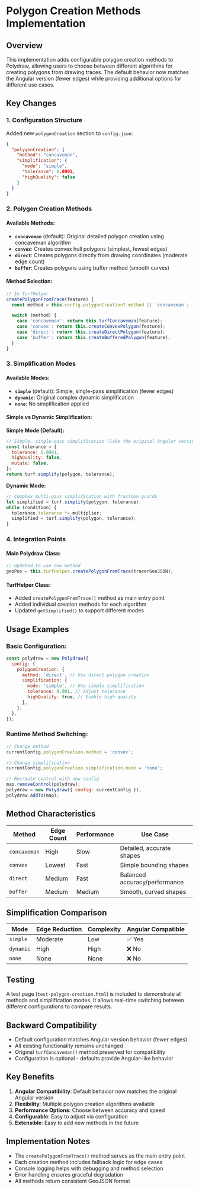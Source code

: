 # Polygon Creation Methods Implementation

## Overview

This implementation adds configurable polygon creation methods to Polydraw, allowing users to choose between different algorithms for creating polygons from drawing traces. The default behavior now matches the Angular version (fewer edges) while providing additional options for different use cases.

## Key Changes

### 1. Configuration Structure

Added new `polygonCreation` section to `config.json`:

```json
{
  "polygonCreation": {
    "method": "concaveman",
    "simplification": {
      "mode": "simple",
      "tolerance": 0.0001,
      "highQuality": false
    }
  }
}
```

### 2. Polygon Creation Methods

#### Available Methods:

- **`concaveman`** (default): Original detailed polygon creation using concaveman algorithm
- **`convex`**: Creates convex hull polygons (simplest, fewest edges)
- **`direct`**: Creates polygons directly from drawing coordinates (moderate edge count)
- **`buffer`**: Creates polygons using buffer method (smooth curves)

#### Method Selection:

```javascript
// In TurfHelper
createPolygonFromTrace(feature) {
  const method = this.config.polygonCreation?.method || 'concaveman';

  switch (method) {
    case 'concaveman': return this.turfConcaveman(feature);
    case 'convex': return this.createConvexPolygon(feature);
    case 'direct': return this.createDirectPolygon(feature);
    case 'buffer': return this.createBufferedPolygon(feature);
  }
}
```

### 3. Simplification Modes

#### Available Modes:

- **`simple`** (default): Simple, single-pass simplification (fewer edges)
- **`dynamic`**: Original complex dynamic simplification
- **`none`**: No simplification applied

#### Simple vs Dynamic Simplification:

**Simple Mode (Default):**

```javascript
// Simple, single-pass simplification (like the original Angular version)
const tolerance = {
  tolerance: 0.0001,
  highQuality: false,
  mutate: false,
};
return turf.simplify(polygon, tolerance);
```

**Dynamic Mode:**

```javascript
// Complex multi-pass simplification with fraction guards
let simplified = turf.simplify(polygon, tolerance);
while (condition) {
  tolerance.tolerance *= multiplier;
  simplified = turf.simplify(polygon, tolerance);
}
```

### 4. Integration Points

#### Main Polydraw Class:

```javascript
// Updated to use new method
geoPos = this.turfHelper.createPolygonFromTrace(tracerGeoJSON);
```

#### TurfHelper Class:

- Added `createPolygonFromTrace()` method as main entry point
- Added individual creation methods for each algorithm
- Updated `getSimplified()` to support different modes

## Usage Examples

### Basic Configuration:

```javascript
const polydraw = new Polydraw({
  config: {
    polygonCreation: {
      method: 'direct', // Use direct polygon creation
      simplification: {
        mode: 'simple', // Use simple simplification
        tolerance: 0.001, // Adjust tolerance
        highQuality: true, // Enable high quality
      },
    },
  },
});
```

### Runtime Method Switching:

```javascript
// Change method
currentConfig.polygonCreation.method = 'convex';

// Change simplification
currentConfig.polygonCreation.simplification.mode = 'none';

// Recreate control with new config
map.removeControl(polydraw);
polydraw = new Polydraw({ config: currentConfig });
polydraw.addTo(map);
```

## Method Characteristics

| Method       | Edge Count | Performance | Use Case                      |
| ------------ | ---------- | ----------- | ----------------------------- |
| `concaveman` | High       | Slow        | Detailed, accurate shapes     |
| `convex`     | Lowest     | Fast        | Simple bounding shapes        |
| `direct`     | Medium     | Fast        | Balanced accuracy/performance |
| `buffer`     | Medium     | Medium      | Smooth, curved shapes         |

## Simplification Comparison

| Mode      | Edge Reduction | Complexity | Angular Compatible |
| --------- | -------------- | ---------- | ------------------ |
| `simple`  | Moderate       | Low        | ✅ Yes             |
| `dynamic` | High           | High       | ❌ No              |
| `none`    | None           | None       | ❌ No              |

## Testing

A test page (`test-polygon-creation.html`) is included to demonstrate all methods and simplification modes. It allows real-time switching between different configurations to compare results.

## Backward Compatibility

- Default configuration matches Angular version behavior (fewer edges)
- All existing functionality remains unchanged
- Original `turfConcaveman()` method preserved for compatibility
- Configuration is optional - defaults provide Angular-like behavior

## Key Benefits

1. **Angular Compatibility**: Default behavior now matches the original Angular version
2. **Flexibility**: Multiple polygon creation algorithms available
3. **Performance Options**: Choose between accuracy and speed
4. **Configurable**: Easy to adjust via configuration
5. **Extensible**: Easy to add new methods in the future

## Implementation Notes

- The `createPolygonFromTrace()` method serves as the main entry point
- Each creation method includes fallback logic for edge cases
- Console logging helps with debugging and method selection
- Error handling ensures graceful degradation
- All methods return consistent GeoJSON format
